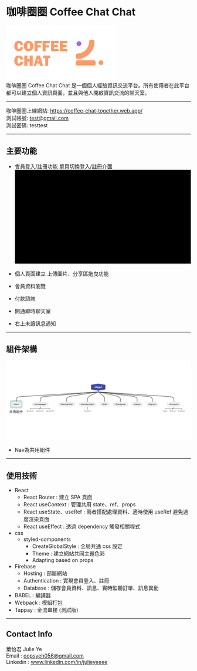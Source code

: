 # 咖啡圈圈 Coffee Chat Chat
![](https://raw.githubusercontent.com/JulieYeeee/coffee-chat-chat/main/static/picture/logo2.png)  
咖啡圈圈 Coffee Chat Chat 是一個個人經驗資訊交流平台。所有使用者在此平台都可以建立個人資訊頁面，並且與他人開啟資訊交流的聊天室。  

****  
咖啡圈圈上線網站: https://coffee-chat-together.web.app/  
測試帳號: test@gmail.com  
測試密碼: testtest  
****  
## 主要功能  
+ 會員登入/註冊功能 
單頁切換登入/註冊介面
![](https://github.com/JulieYeeee/git-work/blob/main/%E7%99%BB%E5%85%A5.gif)  


+ 個人頁面建立
上傳圖片、分享區拖曳功能


+ 會員資料瀏覽


+ 付款諮詢


+ 開通即時聊天室

+ 右上未讀訊息通知
****  
## 組件架構
![](https://github.com/JulieYeeee/git-work/blob/main/1655057317355.jpg)   
+ Nav為共用組件

****  
## 使用技術  
+ React
  + React Router : 建立 SPA 頁面
  + React useContext : 管理共用 state、ref、props
  + React useState、useRef : 兩者搭配處理資料、適時使用 useRef 避免過度渲染頁面
  + React useEffect : 透過 dependency 觸發相關程式
+ css
  + styled-components
    + CreateGlobalStyle : 全局共通 css 設定
    + Theme : 建立網站共同主題色彩 
    + Adapting based on props
+ Firebase  
  +  Hosting : 部屬網站
  +  Authentication : 實現會員登入、註冊
  +  Database : 儲存會員資料、訊息、實時監聽訂單、訊息異動
+ BABEL : 編譯器
+ Webpack : 模組打包 
+ Tappay : 金流串接 (測試版)

****  
## Contact Info
葉怡君 Julie Ye  
Email : oopsyeh056@gmail.com  
Linkedin : www.linkedin.com/in/julieyeeee   
